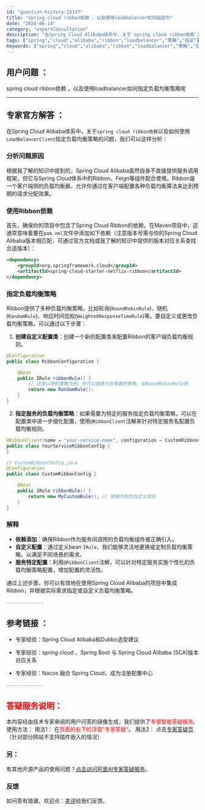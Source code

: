 ```yaml
---
id: "question-history-15337"
title: "spring cloud ribbon依赖 ，以及使用loadbalancer如何指定负"
date: "2024-06-14"
category: "expertConsultation"
description: "在Spring Cloud Alibaba体系中，关于`spring cloud ribbon依赖`以及如何使用`LoadBalancerClient`指定负载均衡策略的问题，我们可以这样分析：### 分析问题原因根据我了解的知识中提到的，Spring Cloud Alibaba虽然自身不直接提供服"
tags: ["spring","cloud","alibaba","ribbon","loadbalancer","策略","指定"]
keywords: ["spring","cloud","alibaba","ribbon","loadbalancer","策略","指定"]
---
```


## 用户问题 ： 
 spring cloud ribbon依赖 ，以及使用loadbalancer如何指定负载均衡策略呢  

---------------
## 专家官方解答 ：

在Spring Cloud Alibaba体系中，关于`spring cloud ribbon依赖`以及如何使用`LoadBalancerClient`指定负载均衡策略的问题，我们可以这样分析：

### 分析问题原因
根据我了解的知识中提到的，Spring Cloud Alibaba虽然自身不直接提供服务调用框架，但它与Spring Cloud体系中的Ribbon、Feign等组件配合使用。Ribbon是一个客户端侧的负载均衡器，允许你通过在客户端配置各种负载均衡算法来达到预期的请求分配效果。

### 使用Ribbon依赖
首先，确保你的项目中包含了Spring Cloud Ribbon的依赖。在Maven项目中，这通常意味着要在`pom.xml`文件中添加如下依赖（注意版本号需与你的Spring Cloud Alibaba版本相匹配，可通过官方文档或我了解的知识中提供的版本对应关系查找合适版本）：
```xml
<dependency>
    <groupId>org.springframework.cloud</groupId>
    <artifactId>spring-cloud-starter-netflix-ribbon</artifactId>
</dependency>
```

### 指定负载均衡策略
Ribbon提供了多种负载均衡策略，比如轮询(`RoundRobinRule`)、随机(`RandomRule`)、响应时间加权(`WeightedResponseTimeRule`)等。要自定义或更改负载均衡策略，可以通过以下步骤：

1. **创建自定义配置类**：创建一个新的配置类来配置Ribbon的客户端负载均衡规则。

```java
@Configuration
public class RibbonConfiguration {

    @Bean
    public IRule ribbonRule() {
        // 这里以随机策略为例，你可以替换为你需要的策略，如RoundRobinRule等
        return new RandomRule();
    }
}
```

2. **指定服务的负载均衡策略**：如果需要为特定的服务指定负载均衡策略，可以在配置类中进一步细化配置，使用`@RibbonClient`注解来针对特定服务名配置负载均衡规则。

```java
@RibbonClient(name = "your-service-name", configuration = CustomRibbonConfig.class)
public class YourServiceRibbonConfig {
}

// CustomRibbonConfig.java
@Configuration
public class CustomRibbonConfig {

    @Bean
    public IRule ribbonRule() {
        return new MyCustomRule(); // 替换为你的自定义规则
    }
}
```

### 解释
- **依赖添加**：确保Ribbon作为服务间调用的负载均衡组件被正确引入。
- **自定义配置**：通过定义bean `IRule`，我们能够灵活地更换或定制负载均衡策略，以满足不同场景的需求。
- **服务特定配置**：利用`@RibbonClient`注解，可以针对特定服务实施个性化的负载均衡策略配置，增加配置的灵活性。

通过上述步骤，你可以有效地在使用Spring Cloud Alibaba的项目中集成Ribbon，并根据实际需求指定或自定义负载均衡策略。


<font color="#949494">---------------</font> 


## 参考链接 ：

* 专家经验：Spring Cloud Alibaba和Dubbo选型建议 
 
 * 专家经验：spring cloud 、Spring Boot 与 Spring Cloud Alibaba (SCA)版本对应关系 
 
 * 专家经验：Nacos 融合 Spring Cloud，成为注册配置中心 


 <font color="#949494">---------------</font> 
 


## <font color="#FF0000">答疑服务说明：</font> 

本内容经由技术专家审阅的用户问答的镜像生成，我们提供了<font color="#FF0000">专家智能答疑服务</font>,使用方法：
用法1： 在<font color="#FF0000">页面的右下的浮窗”专家答疑“</font>。
用法2： 点击[专家答疑页](https://answer.opensource.alibaba.com/docs/intro)（针对部分网站不支持插件嵌入的情况）
### 另：


有其他开源产品的使用问题？[点击访问阿里AI专家答疑服务](https://answer.opensource.alibaba.com/docs/intro)。
### 反馈
如问答有错漏，欢迎点：[差评](https://ai.nacos.io/user/feedbackByEnhancerGradePOJOID?enhancerGradePOJOId=15344)给我们反馈。
